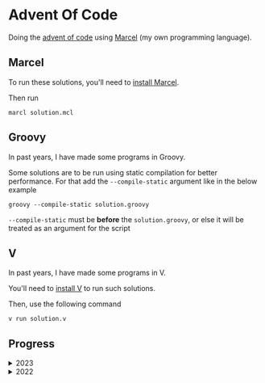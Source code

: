 # Advent Of Code

Doing the [advent of code](https://adventofcode.com) using [Marcel](https://tambapps.github.io/marcel/) (my own programming language).

## Marcel
To run these solutions, you'll need to [install Marcel](https://tambapps.github.io/marcel/getting-started/installation.html).

Then run

```shell
marcl solution.mcl
```

## Groovy
In past years, I have made some programs in Groovy.

Some solutions are to be run using static compilation for better performance. For that add the `--compile-static`
argument like in the below example

```shell
groovy --compile-static solution.groovy
```

`--compile-static` must be **before** the `solution.groovy`, or else it will be treated as an argument for the script

## V
In past years, I have made some programs in V.

You'll need to [install V](https://github.com/vlang/v#installing-v-from-source) to run such solutions.

Then, use the following command
```shell
v run solution.v
```

## Progress

<details>
  <summary>2023</summary>

| Day | Part 1<br/>Marcel  | Part 2<br/>Marcel  |
|-----|--------------------|--------------------|
| 1   | :white_check_mark: | :white_check_mark: |
| 2   | :white_check_mark: | :white_check_mark: |
| 3   | :white_check_mark: | :white_check_mark: |
| 4   | :white_check_mark: | :white_check_mark: |
| 5   | :white_check_mark: | :white_check_mark: |
| 6   | :white_check_mark: | :white_check_mark: |
| 7   | :white_check_mark: | :white_check_mark: |
| 8   | :white_check_mark: | :x:                |

</details>


<details>
  <summary>2022</summary>

| Day | Part 1<br/>Marcel  | Part 2<br/>Marcel  | Part 1<br/>Groovy   | Part 2<br/>Groovy  | Part 1<br/>V       | Part 2<br/>V       |
|-----|--------------------|--------------------|---------------------|--------------------|--------------------|--------------------|
| 1   | :white_check_mark: | :white_check_mark: | :white_check_mark:  | :white_check_mark: | :white_check_mark: | :white_check_mark: |
| 2   | :white_check_mark: | :white_check_mark: | :white_check_mark:  | :white_check_mark: | :white_check_mark: | :white_check_mark: |
| 3   | :white_check_mark: | :white_check_mark: | :white_check_mark:  | :white_check_mark: | :white_check_mark: | :white_check_mark: |
| 4   | :white_check_mark: | :white_check_mark: | :white_check_mark:  | :white_check_mark: | :white_check_mark: | :white_check_mark: |
| 5   | :x:                | :x:                | :white_check_mark:  | :white_check_mark: | :white_check_mark: | :white_check_mark: |
| 6   | :white_check_mark: | :white_check_mark: | :white_check_mark:  | :white_check_mark: | :white_check_mark: | :white_check_mark: |
| 7   | :white_check_mark: | :white_check_mark: | :white_check_mark:  | :white_check_mark: | :white_check_mark: | :white_check_mark: |
| 8   | :x:                | :x:                | :white_check_mark:  | :white_check_mark: | :white_check_mark: | :white_check_mark: |
| 9   | :x:                | :x:                | :white_check_mark:  | :white_check_mark: | :white_check_mark: | :white_check_mark: |
| 10  | :x:                | :x:                | :white_check_mark:  | :white_check_mark: | :white_check_mark: | :white_check_mark: |
| 11  | :x:                | :x:                | :white_check_mark:  | :white_check_mark: | :white_check_mark: | :white_check_mark: |
| 12  | :x:                | :x:                | :white_check_mark:  | :white_check_mark: | :x:                | :x:                |
| 13  | :x:                | :x:                | :white_check_mark:  | :white_check_mark: | :x:                | :x:                |
| 14  | :x:                | :x:                | :white_check_mark:  | :white_check_mark: | :white_check_mark: | :white_check_mark: |
| 15  | :x:                | :x:                | :white_check_mark:  | :x:                | :white_check_mark: | :white_check_mark: |
| 16  | :x:                | :x:                | :white_check_mark:  | :white_check_mark: | :x:                | :x:                |
| 17  | :x:                | :x:                | :white_check_mark:  | :x:                | :x:                | :x:                |
| 18  | :x:                | :x:                | :white_check_mark:  | :x:                | :x:                | :x:                |
| 19  | :x:                | :x:                | :white_check_mark:  | :x:                | :x:                | :x:                |
| 20  | :x:                | :x:                | :white_check_mark:  | :x:                | :x:                | :x:                |
| 21  | :x:                | :x:                | :white_check_mark:  | :x:                | :white_check_mark: | :x:                |

</details>